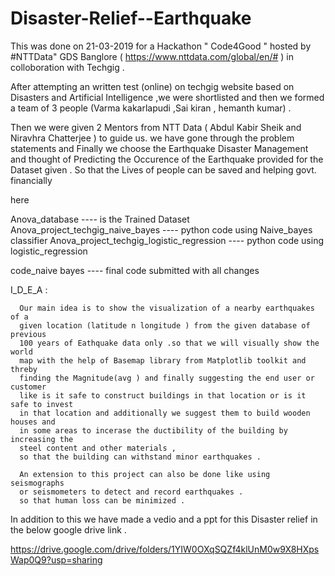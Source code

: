 # Disaster-Relief--Earthquake

This was done on 21-03-2019 for a Hackathon " Code4Good " hosted by #NTTData" 
GDS Banglore ( https://www.nttdata.com/global/en/# ) in colloboration with Techgig .

After attempting an written test (online) on techgig website based on Disasters and 
Artificial Intelligence ,we were shortlisted and then we formed a team of 3 people (Varma kakarlapudi ,Sai kiran , hemanth kumar) . 

Then we were given 2 Mentors from NTT Data ( Abdul Kabir Sheik and Niravhra Chatterjee ) to guide us. 
we have gone through the problem statements  and
Finally we choose the Earthquake Disaster Management and thought of Predicting the Occurence of the Earthquake
provided for the Dataset given . So that the Lives of people can be saved and helping govt. financially 


here

Anova_database                                ----  is the  Trained Dataset 
Anova_project_techgig_naive_bayes             ----  python code using Naive_bayes classifier
Anova_project_techgig_logistic_regression     ----  python code using logistic_regression

code_naive bayes                              ----  final code submitted with all changes

I_D_E_A  :

      Our main idea is to show the visualization of a nearby earthquakes of a 
      given location (latitude n longitude ) from the given database of previous 
      100 years of Eathquake data only .so that we will visually show the world 
      map with the help of Basemap library from Matplotlib toolkit and threby 
      finding the Magnitude(avg ) and finally suggesting the end user or customer
      like is it safe to construct buildings in that location or is it safe to invest
      in that location and additionally we suggest them to build wooden houses and
      in some areas to incerase the ductibility of the building by increasing the 
      steel content and other materials , 
      so that the building can withstand minor earthquakes .
      
      An extension to this project can also be done like using seismographs 
      or seismometers to detect and record earthquakes . 
      so that human loss can be minimized .



In addition to this we have made a vedio and a ppt for this Disaster relief in the below google drive link .

https://drive.google.com/drive/folders/1YIW0OXqSQZf4klUnM0w9X8HXpsWap0Q9?usp=sharing


